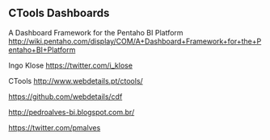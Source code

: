 ## CTools Dashboards

A Dashboard Framework for the Pentaho BI Platform<BR>
http://wiki.pentaho.com/display/COM/A+Dashboard+Framework+for+the+Pentaho+BI+Platform<BR>

Ingo Klose
https://twitter.com/i_klose

CTools
http://www.webdetails.pt/ctools/

https://github.com/webdetails/cdf

http://pedroalves-bi.blogspot.com.br/

https://twitter.com/pmalves
